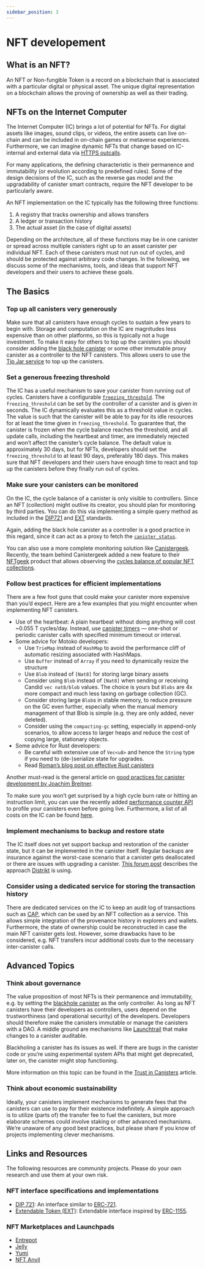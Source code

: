```yaml
---
sidebar_position: 3
---
```

# NFT developement

## What is an NFT?

An NFT or Non-fungible Token is a record on a blockchain that is associated with a particular digital or physical asset. The unique digital representation on a blockchain allows the proving of ownership as well as their trading. 

## NFTs on the Internet Computer

The Internet Computer (IC) brings a lot of potential for NFTs. For digital assets like images, sound clips, or videos, the entire assets can live on-chain and can be included in on-chain games or metaverse experiences. Furthermore, we can imagine dynamic NFTs that change based on IC-internal and external data via [HTTPS outcalls](/https-outcalls).

For many applications, the defining characteristic is their permanence and immutability (or evolution according to predefined rules). Some of the design decisions of the IC, such as the reverse gas model and the upgradability of canister smart contracts, require the NFT developer to be particularly aware.

An NFT implementation on the IC typically has the following three functions:

1. A registry that tracks ownership and allows transfers
2. A ledger or transaction history
3. The actual asset (in the case of digital assets)

Depending on the architecture, all of these functions may be in one canister or spread across multiple canisters right up to an asset canister per individual NFT. Each of these canisters must not run out of cycles, and should be protected against arbitrary code changes. In the following, we discuss some of the mechanisms, tools, and ideas that support NFT developers and their users to achieve these goals.


## The Basics

### Top up all canisters very generously

Make sure that all canisters have enough cycles to sustain a few years to begin with. Storage and computation on the IC are magnitudes less expensive than on other platforms, so this is typically not a huge investment. To make it easy for others to top up the canisters you should consider adding the [black hole canister](https://github.com/ninegua/ic-blackhole) or some other immutable proxy canister as a controller to the NFT canisters. This allows users to use the [Tip Jar service](https://k25co-pqaaa-aaaab-aaakq-cai.icp0.io/) to top up the canisters.


### Set a generous freezing threshold

The IC has a useful mechanism to save your canister from running out of cycles. Canisters have a configurable [`freezing_threshold`](/references/ic-interface-spec.md#ic-create_canister). The `freezing_threshold` can be set by the controller of a canister and is given in seconds. The IC dynamically evaluates this as a threshold value in cycles. The value is such that the canister will be able to pay for its idle resources for at least the time given in `freezing_threshold`. To guarantee that, the canister is frozen when the cycle balance reaches the threshold, and all update calls, including the heartbeat and timer, are immediately rejected and won’t affect the canister’s cycle balance. The default value is approximately 30 days, but for NFTs, developers should set the `freezing_threshold` to at least 90 days, preferably 180 days. This makes sure that NFT developers and their users have enough time to react and top up the canisters before they finally run out of cycles.


### Make sure your canisters can be monitored

On the IC, the cycle balance of a canister is only visible to controllers. Since an NFT (collection) might outlive its creator, you should plan for monitoring by third parties. You can do this via implementing a simple query method as included in the [DIP721](https://github.com/Psychedelic/DIP721/blob/064b04fbaf0429bf9fefdc0663d53fae033be0f9/src/main.rs#L450) and [EXT](https://github.com/Toniq-Labs/extendable-token/blob/86eabb7336ea259876be9be830fb69b03046ea14/examples/erc721.mo#L254) standards.

Again, adding the black hole canister as a controller is a good practice in this regard, since it can act as a proxy to fetch the [`canister_status`](/references/ic-interface-spec.md#c-canister_status). 

You can also use a more complete monitoring solution like [Canistergeek](https://canistergeek.app/). Recently, the team behind Canistergeek added a new feature to their [NFTgeek](https://t5t44-naaaa-aaaah-qcutq-cai.raw.icp0.io/) product that allows observing the [cycles balance of popular NFT collections](https://t5t44-naaaa-aaaah-qcutq-cai.raw.icp0.io/cycles). 



### Follow best practices for efficient implementations

There are a few foot guns that could make your canister more expensive than you’d expect. Here are a few examples that you might encounter when implementing NFT canisters.

* Use of the heartbeat: A plain heartbeat without doing anything will cost ~0.055 T cycles/day. Instead, use [canister timers](/developer-docs/backend/periodic-tasks.md) &mdash; one-shot or periodic canister calls with specified minimum timeout or interval.
* Some advice for Motoko developers: 
    * Use `TrieMap` instead of `HashMap` to avoid the performance cliff of automatic resizing associated with HashMaps.
    * Use `Buffer` instead of `Array` if you need to dynamically resize the structure
    * Use `Blob` instead of `[Nat8]` for storing large binary assets
    * Consider using `Blob` instead of `[Nat8]` when sending or receiving Candid `vec nat8/blob` values. The choice is yours but `Blobs` are 4x more compact and much less taxing on garbage collection (GC).
    * Consider storing large `Blob`s in stable memory, to reduce pressure on the GC even further, especially when the manual memory management of that Blob is simple (e.g. they are only added, never deleted).
    * Consider using the `compacting-gc` setting, especially in append-only scenarios, to allow access to larger heaps and reduce the cost of copying large, stationary objects.
* Some advice for Rust developers:
    * Be careful with extensive use of `Vec<u8>` and hence the `String` type if you need to (de-)serialize state for upgrades.
    * Read [Roman’s blog post on effective Rust canisters](https://mmapped.blog/posts/01-effective-rust-canisters.html)

Another must-read is the general article on [good practices for canister development by Joachim Breitner](https://www.joachim-breitner.de/blog/788-How_to_audit_an_Internet_Computer_canister). 

To make sure you won’t get surprised by a high cycle burn rate or hitting an instruction limit, you can use the recently added [performance counter API](https://forum.dfinity.org/t/introducing-performance-counter-on-the-internet-computer/14027) to profile your canisters even before going live. Furthermore, a list of all costs on the IC can be found [here](../production/computation-and-storage-costs.md). 


### Implement mechanisms to backup and restore state

The IC itself does not yet support backup and restoration of the canister state, but it can be implemented in the canister itself. Regular backups are insurance against the worst-case scenario that a canister gets deallocated or there are issues with upgrading a canister. [This forum post](https://forum.dfinity.org/t/backup-restore-function-for-a-canister/12849/3) describes the approach [Distrikt](https://distrikt.app) is using.


### Consider using a dedicated service for storing the transaction history 

There are dedicated services on the IC to keep an audit log of transactions such as [CAP](https://cap.ooo/), which can be used by an NFT collection as a service. This allows simple integration of the provenance history in explorers and wallets. 
Furthermore, the state of ownership could be reconstructed in case the main NFT canister gets lost. However, some drawbacks have to be considered, e.g. NFT transfers incur additional costs due to the necessary inter-canister calls. 

## Advanced Topics

### Think about governance

The value proposition of most NFTs is their permanence and immutability, e.g. by setting the [blackhole canister](https://github.com/ninegua/ic-blackhole) as the only controller. As long as NFT canisters have their developers as controllers, users depend on the trustworthiness (and operational security) of the developers. Developers should therefore make the canisters immutable or manage the canisters with a DAO. A middle ground are mechanisms like [Launchtrail](https://devpost.com/software/launch-trail) that make changes to a canister auditable.

Blackholing a canister has its issues as well. If there are bugs in the canister code or you’re using experimental system APIs that might get deprecated, later on, the canister might stop functioning. 

More information on this topic can be found in the [Trust in Canisters](/concepts/trust-in-canisters.md) article.


### Think about economic sustainability

Ideally, your canisters implement mechanisms to generate fees that the canisters can use to pay for their existence indefinitely. A simple approach is to utilize (parts of) the transfer fee to fuel the canisters, but more elaborate schemes could involve staking or other advanced mechanisms. We’re unaware of any good best practices, but please share if you know of projects implementing clever mechanisms.


## Links and Resources

The following resources are community projects. Please do your own research and use them at your own risk.

### NFT interface specifications and implementations

- [DIP 721](https://github.com/Psychedelic/DIP721): An interface similar to [ERC-721](https://eips.ethereum.org/EIPS/eip-721).
- [Extendable Token (EXT)](https://github.com/Toniq-Labs/extendable-token): Extendable interface inspired by [ERC-1155](https://eips.ethereum.org/EIPS/eip-1155).

### NFT Marketplaces and Launchpads

- [Entrepot](https://entrepot.app/)
- [Jelly](https://jelly.xyz/)
- [Yumi](https://tppkg-ziaaa-aaaal-qatrq-cai.raw.icp0.io/)
- [NFT Anvil](https://nftanvil.com/)





